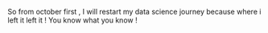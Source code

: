 So from october first , I will restart my data science journey because where i left it left it ! You know what you know ! 
